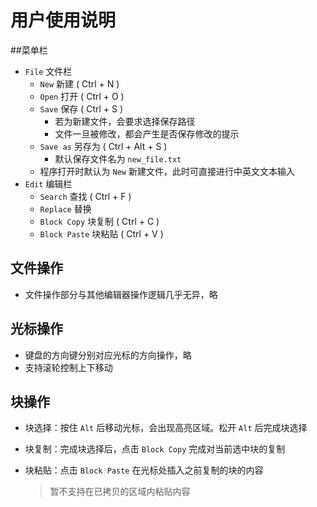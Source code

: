 # 用户使用说明

##菜单栏

* `File` 文件栏
  * `New`   新建 ( Ctrl + N )
  * `Open` 打开 ( Ctrl + O )
  * `Save` 保存 ( Ctrl + S ) 
    * 若为新建文件，会要求选择保存路径
    * 文件一旦被修改，都会产生是否保存修改的提示
  * `Save as` 另存为 ( Ctrl + Alt + S )
    * 默认保存文件名为 `new_file.txt`
  * 程序打开时默认为 `New` 新建文件，此时可直接进行中英文文本输入
* `Edit` 编辑栏
  * `Search` 查找 ( Ctrl + F )
  * `Replace` 替换
  * `Block Copy` 块复制 ( Ctrl + C )
  * `Block Paste` 块粘贴 ( Ctrl + V )

## 文件操作

* 文件操作部分与其他编辑器操作逻辑几乎无异，略

## 光标操作

* 键盘的方向键分别对应光标的方向操作，略
* 支持滚轮控制上下移动

## 块操作

* 块选择：按住 `Alt` 后移动光标，会出现高亮区域。松开 `Alt` 后完成块选择

* 块复制：完成块选择后，点击 `Block Copy` 完成对当前选中块的复制

* 块粘贴：点击 `Block Paste` 在光标处插入之前复制的块的内容

  > 暂不支持在已拷贝的区域内粘贴内容


